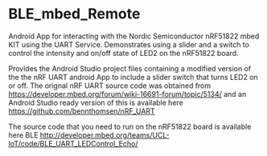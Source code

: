 BLE_mbed_Remote
===============

Android App for interacting with the Nordic Semiconductor nRF51822 mbed KIT using the UART Service. Demonstrates using a slider and a switch to control the intensity and on/off state of LED2 on the nRF51822 board.

Provides the Android Studio project files containing a modified version of the the nRF UART android App to include a slider switch that turns LED2 on or off. The orignal nRF UART source code was obtained from https://developer.mbed.org/forum/wiki-16691-forum/topic/5134/ and an Android Studio ready version of this is available here https://github.com/bennthomsen/nRF_UART

The source code that you need to run on the nRF51822 board is available here BLE http://developer.mbed.org/teams/UCL-IoT/code/BLE_UART_LEDControl_Echo/
